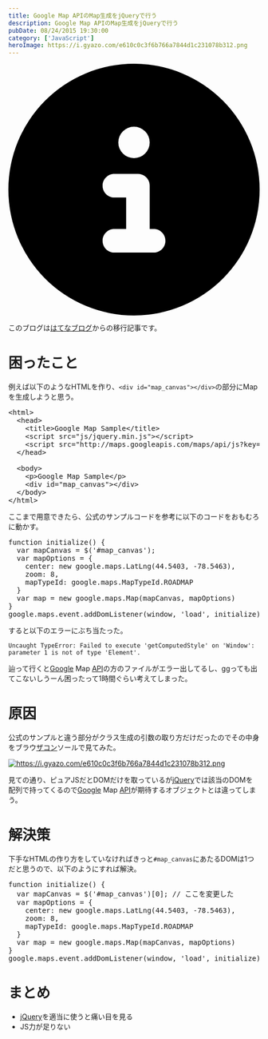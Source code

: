 ```yaml
---
title: Google Map APIのMap生成をjQueryで行う
description: Google Map APIのMap生成をjQueryで行う
pubDate: 08/24/2015 19:30:00
category: ['JavaScript']
heroImage: https://i.gyazo.com/e610c0c3f6b766a7844d1c231078b312.png
---
```


<div class="flex gap-3 items-center bg-gray-200 rounded-md px-5 py-2 mb-[40px]"> 
    <div> 
        <svg xmlns="http://www.w3.org/2000/svg" viewBox="0 0 512 512" class="inline w-6 h-6 fill-black_hover"> 
            <!--!Font Awesome Free 6.6.0 by @fontawesome - https://fontawesome.com License - https://fontawesome.com/license/free Copyright 2024 Fonticons, Inc.--> 
            <path d="M256 512A256 256 0 1 0 256 0a256 256 0 1 0 0 512zM216 336l24 0 0-64-24 0c-13.3 0-24-10.7-24-24s10.7-24 24-24l48 0c13.3 0 24 10.7 24 24l0 88 8 0c13.3 0 24 10.7 24 24s-10.7 24-24 24l-80 0c-13.3 0-24-10.7-24-24s10.7-24 24-24zm40-208a32 32 0 1 1 0 64 32 32 0 1 1 0-64z"></path> 
        </svg> 
    </div> 
    <div> 
        <p>
            このブログは<a 
                href="https://sota1235.hatenablog.com/entry/2015/08/24/193000"
                target="_blank"
                rel="noopener noreferrer"
            >はてなブログ</a>からの移行記事です。
        </p> 
    </div> 
</div>
        <h1>困ったこと</h1>

<p>例えば以下のようなHTMLを作り、<code>&lt;div id="map_canvas"&gt;&lt;/div&gt;</code>の部分にMapを生成しようと思う。</p>

<pre class="code" data-lang="" data-unlink>&lt;html&gt;
  &lt;head&gt;
    &lt;title&gt;Google Map Sample&lt;/title&gt;
    &lt;script src=&#34;js/jquery.min.js&#34;&gt;&lt;/script&gt;
    &lt;script src=&#34;http://maps.googleapis.com/maps/api/js?key={Your Google Map API Key}&amp;amp;sensor=true&#34;&gt;&lt;/script&gt;
  &lt;/head&gt;

  &lt;body&gt;
    &lt;p&gt;Google Map Sample&lt;/p&gt;
    &lt;div id=&#34;map_canvas&#34;&gt;&lt;/div&gt;
  &lt;/body&gt;
&lt;/html&gt;</pre>


<p>ここまで用意できたら、公式のサンプルコードを参考に以下のコードをおもむろに動かす。</p>

<pre class="code" data-lang="" data-unlink>function initialize() {
  var mapCanvas = $(&#39;#map_canvas&#39;);
  var mapOptions = {
    center: new google.maps.LatLng(44.5403, -78.5463),
    zoom: 8,
    mapTypeId: google.maps.MapTypeId.ROADMAP
  }
  var map = new google.maps.Map(mapCanvas, mapOptions)
}
google.maps.event.addDomListener(window, &#39;load&#39;, initialize);</pre>


<p>すると以下のエラーにぶち当たった。</p>

<p><code>Uncaught TypeError: Failed to execute 'getComputedStyle' on 'Window': parameter 1 is not of type 'Element'.</code></p>

<p>辿って行くと<a class="keyword" href="http://d.hatena.ne.jp/keyword/Google">Google</a> Map <a class="keyword" href="http://d.hatena.ne.jp/keyword/API">API</a>の方のファイルがエラー出してるし、ggっても出てこないしうーん困ったって1時間ぐらい考えてしまった。</p>

<h1>原因</h1>

<p>公式のサンプルと違う部分がクラス生成の引数の取り方だけだったのでその中身をブラウ<a class="keyword" href="http://d.hatena.ne.jp/keyword/%A5%B6%A5%B3%A5%F3">ザコン</a>ソールで見てみた。</p>

<p><a href="https://i.gyazo.com/e610c0c3f6b766a7844d1c231078b312.png" class="http-image" target="_blank"><img src="https://i.gyazo.com/e610c0c3f6b766a7844d1c231078b312.png" class="http-image" alt="https://i.gyazo.com/e610c0c3f6b766a7844d1c231078b312.png"></a></p>

<p>見ての通り、ピュアJSだとDOMだけを取っているが<a class="keyword" href="http://d.hatena.ne.jp/keyword/jQuery">jQuery</a>では該当のDOMを配列で持ってくるので<a class="keyword" href="http://d.hatena.ne.jp/keyword/Google">Google</a> Map <a class="keyword" href="http://d.hatena.ne.jp/keyword/API">API</a>が期待するオブジェクトとは違ってしまう。</p>

<h1>解決策</h1>

<p>下手なHTMLの作り方をしていなければきっと<code>#map_canvas</code>にあたるDOMは1つだと思うので、以下のようにすれば解決。</p>

<pre class="code" data-lang="" data-unlink>function initialize() {
  var mapCanvas = $(&#39;#map_canvas&#39;)[0]; // ここを変更した
  var mapOptions = {
    center: new google.maps.LatLng(44.5403, -78.5463),
    zoom: 8,
    mapTypeId: google.maps.MapTypeId.ROADMAP
  }
  var map = new google.maps.Map(mapCanvas, mapOptions)
}
google.maps.event.addDomListener(window, &#39;load&#39;, initialize);</pre>


<h1>まとめ</h1>

<ul>
<li><a class="keyword" href="http://d.hatena.ne.jp/keyword/jQuery">jQuery</a>を適当に使うと痛い目を見る</li>
<li>JS力が足りない</li>
</ul>


